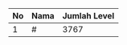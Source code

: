 | No | Nama            | Jumlah Level |
|----|-----------------|--------------|
| 1  | #    |    3767        |
